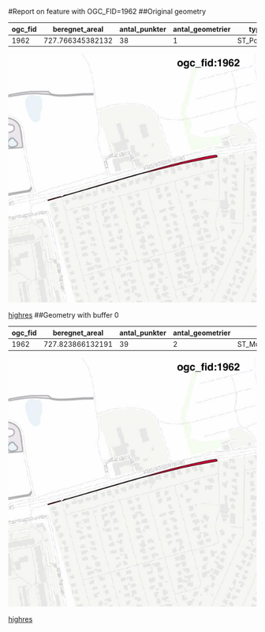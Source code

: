 #Report on feature with OGC_FID=1962
##Original geometry



| ogc_fid |  beregnet_areal  | antal_punkter | antal_geometrier |    type    |
|---------|------------------|---------------|------------------|------------|
|    1962 | 727.766345382132 |            38 |                1 | ST_Polygon|
![geom](../images/1962_invalid.jpg)


[highres](https://raw.githubusercontent.com/Septima/herlev/master/images/1962_invalid_highres.jpg)
##Geometry with buffer 0



| ogc_fid |  beregnet_areal  | antal_punkter | antal_geometrier |      type       |
|---------|------------------|---------------|------------------|-----------------|
|    1962 | 727.823866132191 |            39 |                2 | ST_MultiPolygon|
![geom](../images/1962_buffer0.jpg)


[highres](https://raw.githubusercontent.com/Septima/herlev/master/images/1962_buffer0_highres.jpg)
